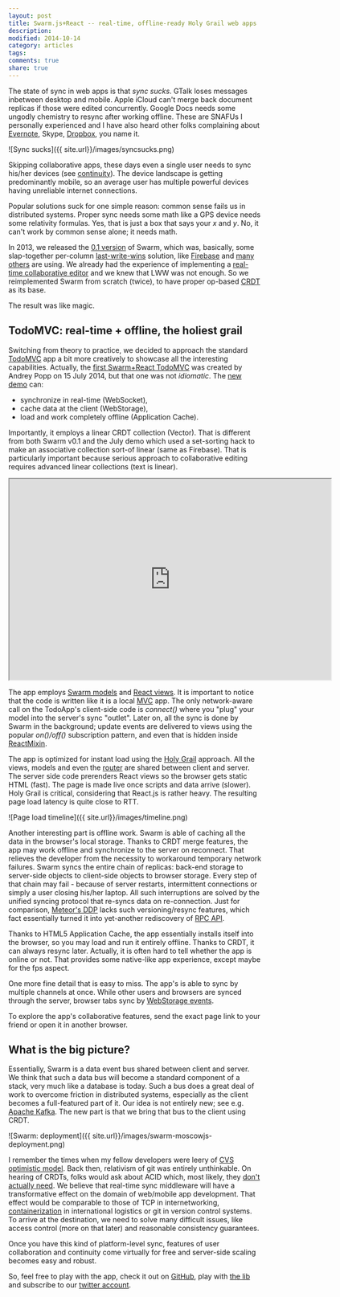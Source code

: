 ```yaml
---
layout: post
title: Swarm.js+React -- real-time, offline-ready Holy Grail web apps
description:
modified: 2014-10-14
category: articles
tags:
comments: true
share: true
---
```


The state of sync in web apps is that *sync sucks*.
GTalk loses messages inbetween desktop and mobile.
Apple iCloud can't merge back document replicas if those were edited concurrently.
Google Docs needs some ungodly chemistry to resync after working offline.
These are SNAFUs I personally experienced and I have also heard other folks complaining about [Evernote][nevernote], Skype, [Dropbox][droploss], you name it.

![Sync sucks]({{ site.url}}/images/syncsucks.png)

Skipping collaborative apps, these days even a single user needs to sync his/her devices (see [continuity][cont]).
The device landscape is getting predominantly mobile, so an average user has multiple powerful devices having unreliable internet connections.

Popular solutions suck for one simple reason: common sense fails us in distributed systems.
Proper sync needs some math like a GPS device needs some relativity formulas.
Yes, that is just a box that says your *x* and *y*.
No, it can't work by common sense alone; it needs math.

In 2013, we released the [0.1 version][v01] of Swarm, which was, basically, some slap-together per-column [last-write-wins][lww] solution, like [Firebase][firebase] and [many others][cass] are using.
We already had the experience of implementing a [real-time collaborative editor][letters] and we knew that LWW was not enough.
So we reimplemented Swarm from scratch (twice), to have proper op-based [CRDT][crdt] as its base.

The result was like magic.

[v01]: http://dailyjs.com/2013/05/06/swarm-dookie-angularjs-book/
[lww]: http://basho.com/tag/last-write-wins/
[cass]: http://www.datastax.com/dev/blog/why-cassandra-doesnt-need-vector-clocks
[letters]: http://letters.yandex.ru
[firebase]: http://firebase.com
[crdt]: http://kellabyte.com/2013/05/20/convergent-replicated-data-types/
[nevernote]: https://news.ycombinator.com/item?id=7009995
[droploss]: https://news.ycombinator.com/item?id=8440985
[cont]: https://www.apple.com/ios/whats-new/continuity/

## TodoMVC: real-time + offline, the holiest grail

Switching from theory to practice, we decided to approach the standard [TodoMVC][todomvc] app a bit more creatively to showcase all the interesting capabilities.
Actually, the [first Swarm+React TodoMVC][popp] was created by Andrey Popp on 15 July 2014, but that one was not *idiomatic*.
The [new demo][ppyrus] can:

* synchronize in real-time (WebSocket),
* cache data at the client (WebStorage),
* load and work completely offline (Application Cache).

Importantly, it employs a linear CRDT collection (Vector).
That is different from both Swarm v0.1 and the July demo which used a set-sorting hack to make an associative collection sort-of linear (same as Firebase).
That is particularly important because serious approach to collaborative editing requires advanced linear collections (text is linear).

<iframe src="http://ppyr.us" width="640" height="400" onload="window.scrollTo(0,0)"></iframe>

The app employs [Swarm models][models] and [React views][views].
It is important to notice that the code is written like it is a local [MVC] app.
The only network-aware call on the TodoApp's client-side code is *connect()* where you "plug" your model into the server's sync "outlet".
Later on, all the sync is done by Swarm in the background; update events are delivered to views using the popular *on()/off()* subscription pattern, and even that is hidden inside [ReactMixin][mixin].

<script src="https://gist.github.com/gritzko/b6a06d27627f37386c9d.js"></script>

The app is optimized for instant load using the [Holy Grail][holy] approach.
All the views, models and even the [router][router] are shared between client and server.
The server side code prerenders React views so the browser gets static HTML (fast).
The page is made live once scripts and data arrive (slower).
Holy Grail is critical, considering that React.js is rather heavy.
The resulting page load latency is quite close to RTT.

![Page load timeline]({{ site.url}}/images/timeline.png)

Another interesting part is offline work.
Swarm is able of caching all the data in the browser's local storage.
Thanks to CRDT merge features, the app may work offline and synchronize to the server on reconnect.
That relieves the developer from the necessity to workaround temporary network failures.
Swarm syncs the entire chain of replicas: back-end storage to server-side objects to client-side objects to browser storage.
Every step of that chain may fail - because of server restarts, intermittent connections or simply a user closing his/her laptop.
All such interruptions are solved by the unified syncing protocol that re-syncs data on re-connection.
Just for comparison, [Meteor's DDP][ddp] lacks such versioning/resync features, which fact essentially turned it into yet-another rediscovery of [RPC API][rpc].

Thanks to HTML5 Application Cache, the app essentially installs itself into the browser, so you may load and run it entirely offline.
Thanks to CRDT, it can always resync later.
Actually, it is often hard to tell whether the app is online or not.
That provides some native-like app experience, except maybe for the fps aspect.

One more fine detail that is easy to miss.
The app's is able to sync by multiple channels at once. While other users and browsers are synced through the server, browser tabs sync by [WebStorage events][onstorage].

To explore the app's collaborative features, send the exact page link to your friend or open it in another browser.

[todomvc]: http://todomvc.com/
[ppyrus]: http://ppyr.us
[popp]: https://github.com/andreypopp/todomvc-flux-swarm
[ppyrus]: http://ppyr.us
[models]: https://github.com/gritzko/todomvc-swarm/tree/master/model
[views]: https://github.com/gritzko/todomvc-swarm/tree/master/view
[mixin]: https://github.com/gritzko/swarm/blob/master/lib/ReactMixin.js
[router]: https://github.com/gritzko/todomvc-swarm/blob/master/todoRouter.js
[holy]: http://www.slideshare.net/spikebrehm/2014-0313fluent
[ddp]: https://meteorhacks.com/introduction-to-ddp.html
[rpc]: http://en.wikipedia.org/wiki/Remote_procedure_call
[onstorage]: http://www.w3.org/TR/webstorage/#the-storage-event
[mvc]: http://en.wikipedia.org/wiki/Model%E2%80%93view%E2%80%93controller

## What is the big picture?

Essentially, Swarm is a data event bus shared between client and server.
We think that such a data bus will become a standard component of a stack, very much like a database is today.
Such a bus does a great deal of work to overcome friction in distributed systems, especially as the client becomes a full-featured part of it.
Our idea is not entirely new; see e.g. [Apache Kafka][kafka].
The new part is that we bring that bus to the client using CRDT.

![Swarm: deployment]({{ site.url}}/images/swarm-moscowjs-deployment.png)

I remember the times when my fellow developers were leery of [CVS optimistic model][cvs]. Back then, relativism of git was entirely unthinkable.
On hearing of CRDTs, folks would ask about ACID which, most likely, they [don't actually need][banks].
We believe that real-time sync middleware will have a transformative effect on the domain of web/mobile app development.
That effect would be comparable to those of TCP in internetworking, [containerization][containers] in international logistics or git in version control systems.
To arrive at the destination, we need to solve many difficult issues, like access control (more on that later) and reasonable consistency guarantees.

Once you have this kind of platform-level sync, features of user collaboration and continuity come virtually for free and server-side scaling becomes easy and robust.

So, feel free to play with the app, check it out on [GitHub][github], play with [the lib][swarm] and subscribe to our [twitter account][twitter].

[cvs]: http://www.hanselman.com/blog/CVSAndSubversionVsVSSSourceSafe.aspx
[containers]: http://www.worldshipping.org/about-the-industry/history-of-containerization
[kafka]: http://kafka.apache.org/
[twitter]: http://twitter.com/swarm_js
[github]: https://github.com/gritzko/todomvc-swarm
[banks]: http://t.co/KGkIlLOPtU
[swarm]: http://github.com/gritzko/swarm
